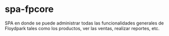 # spa-fpcore

SPA en donde se puede administrar todas las funcionalidades generales de Floydpark tales como los productos, ver las ventas, realizar reportes, etc.
